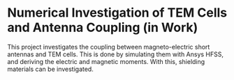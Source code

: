 # Numerical Investigation of TEM Cells and Antenna Coupling (in Work)
This project investigates the coupling between magneto-electric short antennas and TEM cells. This is done by simulating them with Ansys HFSS, and deriving the electric and magnetic moments. With this, shielding materials can be investigated.
